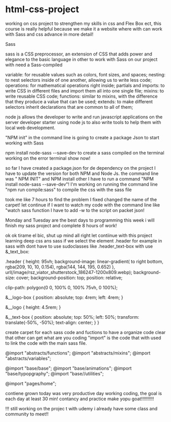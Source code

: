 # html-css-project

working on css project to strengthen my skills in css and Flex Box ect,
this course is really helpful because we make it a website where with can work with Sass and css advance in more detail!


Sass

sass is a CSS preprocessor, an extension of CSS that adds power and elegance to the basic language 
in other to work with Sass on our project with need a Sass-compiled

variable: for reusable values such as colors, font sizes, and spaces;
nesting: to nest selectors inside of one another, allowing us to write less code;
operations: for mathematical operations  right inside;
partials and imports: to write CSS in different files and import them all into one single file;
mixins: to write reusable CSS code;
functions: similar to mixins, with the difference that they produce a value that can be used;
extends: to make different selectors inherit declarations that are common to all of them;

node js allows the developer to write and run  javascript applications on the server developer starter using node js
to also write tools to help them with local web development.

"NPM init" in the command line is going to create a package Json to start working with Sass

 npm install node-sass --save-dev to create a  sass compiled on the terminal
 working on the error terminal show now!

 so far I have created a package.json for de dependency on the project  I have to update the version for both NPM and Node Js.
 the command line was " NPM INIT" and NPM install other I have to run a command "NPM install node-sass --save-dev"!
 I'm  working on running the command line "npm run compile:sass" to compile the css with the sass file 

 took me like 7 hours to find the problem  I fixed changed the name of the carpet! let continue
 if I want to watch my code with the command line like "watch sass function I have to add -w to the script on packet json!

 Monday and Tuesday are the best days to programming this week i will finish my sass project and complete 8 hours of work!

 ok ok tirame el bic, shut up mind all right let contiinue with this project learning deep css ans sass 
 if we select the element .header for example in sass with dont have to use sudoclasses like .header_text-box with use &_text_box:

 .header {
  height: 95vh;
  background-image: linear-gradient(
      to right bottom,
      rgba(209, 10, 10, 0.154),
      rgba(144, 144, 195, 0.652)
    ),
    url(/image/rsz_viator_shutterstock_186247-1200x809.webp);
  background-size: cover;
  background-position: top;
  position: relative;

  clip-path: polygon(0 0, 100% 0, 100% 75vh, 0 100%);

  &__logo-box {
    position: absolute;
    top: 4rem;
    left: 4rem;
  }

  &__logo {
    height: 4.5rem;
  }

  &__text-box {
    position: absolute;
    top: 50%;
    left: 50%;
    transform: translate(-50%, -50%);
    text-align: center;
  }
}


create carpet for each sass code and fuctions to have a organize code clear that other can get what are you coding "import" is the code that with used to link the code with the main sass file.

@import "abstracts/functions";
@import "abstracts/mixins";
@import "abstracts/variables";

@import "base/base";
@import "base/animations";
@import "base/typopgraphy";
@import "base//utilities";

@import "pages/home";


contiene grown today was very productive day working coding, the goal is each day at least 30 min!  contancy and practice make yopu goat!!!!!!!!!!

!!!
still working on the  projec t with  udemy i  already have some class and community to meet!!
